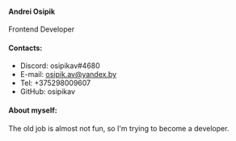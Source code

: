 #### Andrei Osipik

Frontend Developer

#### Contacts:

- Discord: osipikav#4680
- E-mail: osipik.av@yandex.by
- Tel: +375298009607
- GitHub: osipikav

#### About myself:

The old job is almost not fun, so I'm trying to become a developer.
